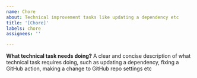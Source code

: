 ```yaml
---
name: Chore
about: Technical improvement tasks like updating a dependency etc
title: '[Chore]'
labels: chore
assignees: ''

---
```


**What technical task needs doing?**
A clear and concise description of what technical task requires doing, such as updating a dependency, fixing a GitHub action, making a change to GitHub repo settings etc
